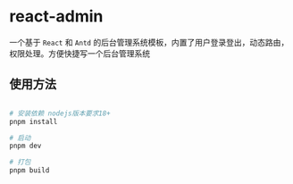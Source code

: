 # react-admin

一个基于 `React` 和 `Antd` 的后台管理系统模板，内置了用户登录登出，动态路由，权限处理。方便快捷写一个后台管理系统


## 使用方法

``` bash

# 安装依赖 nodejs版本要求18+
pnpm install

# 启动
pnpm dev  

# 打包
pnpm build

```